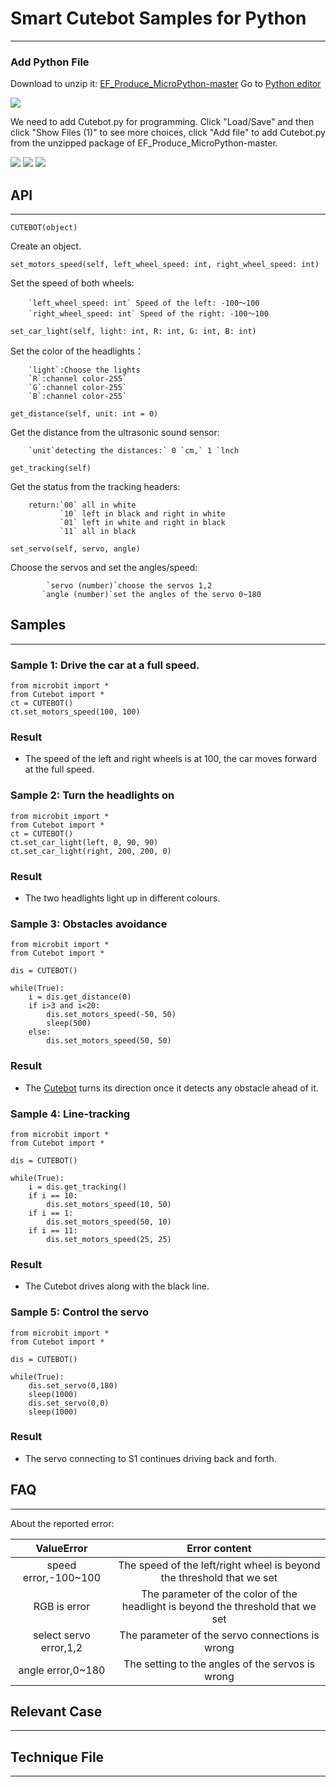 # Smart Cutebot Samples for Python

---


### Add Python File
Download to unzip it: [EF_Produce_MicroPython-master](https://github.com/elecfreaks/EF_Produce_MicroPython/archive/refs/heads/master.zip)
Go to  [Python editor](https://python.microbit.org/v/2.0)

![](./images/cutebot-py-01.png)

We need to add Cutebot.py for programming. Click "Load/Save" and then click "Show Files (1)" to see more choices, click "Add file" to add Cutebot.py from the unzipped package of EF_Produce_MicroPython-master. 

![](./images/cutebot-py-02.png)
![](./images/cutebot-py-03.png)
![](./images/cutebot-py-04.png)

## API
---
`CUTEBOT(object)`

Create an object.

`set_motors_speed(self, left_wheel_speed: int, right_wheel_speed: int)`

Set the speed of both wheels: 

        `left_wheel_speed: int` Speed of the left: -100～100
        `right_wheel_speed: int` Speed of the right: -100～100

`set_car_light(self, light: int, R: int, G: int, B: int)`

Set the color of the headlights：

        `light`:Choose the lights
        `R`:channel color-255`
        `G`:channel color-255`
        `B`:channel color-255`
        


`get_distance(self, unit: int = 0)`

Get the distance from the ultrasonic sound sensor:

        `unit`detecting the distances:` 0 `cm,` 1 `lnch
        
         

`get_tracking(self)`

Get the status from the tracking headers:

        return:`00` all in white
               `10` left in black and right in white
               `01` left in white and right in black
               `11` all in black
               

`set_servo(self, servo, angle)`

Choose the servos and set the angles/speed: 

            `servo (number)`choose the servos 1,2
           `angle (number)`set the angles of the servo 0~180



## Samples
---
### Sample 1: Drive the car at a full speed. 
```
from microbit import *
from Cutebot import *
ct = CUTEBOT()
ct.set_motors_speed(100, 100)

```
### Result
- The speed of the left and right wheels is at 100, the car moves forward at the full speed. 


### Sample 2: Turn the headlights on
```
from microbit import *
from Cutebot import *
ct = CUTEBOT()
ct.set_car_light(left, 0, 90, 90)
ct.set_car_light(right, 200, 200, 0)
```
### Result
- The two headlights light up in different colours. 

### Sample 3: Obstacles avoidance 
```
from microbit import *
from Cutebot import *

dis = CUTEBOT()

while(True):
    i = dis.get_distance(0)
    if i>3 and i<20:
        dis.set_motors_speed(-50, 50)
        sleep(500)
    else:
        dis.set_motors_speed(50, 50)
```
### Result
- The [Cutebot](https://shop.elecfreaks.com/products/elecfreaks-micro-bit-smart-cutebot-kit-without-micro-bit-board?_pos=1&_sid=4c6909119&_ss=r) turns its direction once it detects any obstacle ahead of it. 

### Sample 4: Line-tracking 
```
from microbit import *
from Cutebot import *

dis = CUTEBOT()

while(True):
    i = dis.get_tracking()
    if i == 10:
        dis.set_motors_speed(10, 50)
    if i == 1:
        dis.set_motors_speed(50, 10)   
    if i == 11:
        dis.set_motors_speed(25, 25)  
```
### Result

- The Cutebot drives along with the black line. 

### Sample 5:  Control the servo  
```
from microbit import *
from Cutebot import *

dis = CUTEBOT()

while(True):
    dis.set_servo(0,180)
    sleep(1000)
    dis.set_servo(0,0)
    sleep(1000)
```
### Result
- The servo connecting to S1 continues driving back and forth. 

## FAQ
---
About the reported error:

 |ValueError|Error content|
 |:---:|:---:|
 |speed error,-100~100|The speed of the left/right wheel is beyond the threshold that we set|
 |RGB is error|The parameter of the color of the headlight is beyond the threshold that we set|
 |select servo error,1,2|The parameter of the servo connections is wrong|
 |angle error,0~180|The setting to the angles of the servos is wrong|



## Relevant Case
---

## Technique File
---
